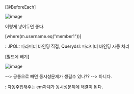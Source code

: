 [@BeforeEach]

![image](https://user-images.githubusercontent.com/108928206/194848553-5e863958-4965-46d7-91dc-d67bd96643fc.png)

이렇게 넣어두면 좋다.

[where(m.username.eq("member1"))]

: JPQL: 파라미터 바인딩 직접, Querydsl: 파라미터 바인딩 자동 처리

[필드에 빼기]

![image](https://user-images.githubusercontent.com/108928206/194852628-3343851b-f155-4c51-9d95-484113dc3df0.png)

--> 공통으로 빼면 동시성문제가 생길수 있나?? --> 아니다.

  : 자동주입해주는 em자체가 동시성문제에 해결이 된다.
  
